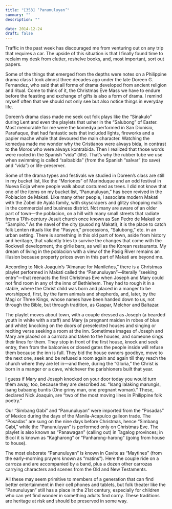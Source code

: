 ```yaml
---
title: "[353] ‘Panunuluyan’"
summary: ""
description: ""

date: 2014-12-24
draft: false
---
```


Traffic in the past week has discouraged me from venturing out on any trip that requires a car. The upside of this situation is that I finally found time to reclaim my desk from clutter, reshelve books, and, most important, sort out papers.

Some of the things that emerged from the depths were notes on a Philippine drama class I took almost three decades ago under the late Doreen G. Fernandez, who said that all forms of drama developed from ancient religion and ritual. Come to think of it, the Christmas Eve Mass we have to endure before the feasting and exchange of gifts is also a form of drama. I remind myself often that we should not only see but also notice things in everyday life.

Doreen’s drama class made me seek out folk plays like the “Sinakulo” during Lent and even the playlets that usher in the “Salubong” of Easter. Most memorable for me were the komedya performed in San Dionisio, Parañaque, that had fantastic sets that included lights, fireworks and a papier mache whale that devoured the main character. Watching the komedya made me wonder why the Cristianos were always bida, in contrast to the Moros who were always kontrabida. Then I realized that those words were rooted in the Spanish “vida” (life). That’s why the rubber tube we use when swimming is called “salbabida” (from the Spanish “salvar” (to save) and “vida”) or life-preserver.

Some of the drama types and festivals we studied in Doreen’s class are still in my bucket list, like the “Moriones” of Marinduque and an odd festival in Nueva Ecija where people walk about costumed as trees. I did not know that one of the items on my bucket list, “Panunuluyan,” has been revived in the Poblacion de Makati. Like many other people, I associate modern Makati with the Zobel de Ayala family, with skyscrapers and glitzy shopping malls in the commercial and business district. Not many are aware of an older part of town—the poblacion, on a hill with many small streets that radiate from a 17th-century Jesuit church once known as San Pedro de Makati or “Sampiro.” As the navel of the city (pusod ng Makati), it is the place to catch folk Lenten rituals like the “Pasyon,” processions, “Salubong,” etc. in an urban setting. There is something in this old part of town, aside from history and heritage, that valiantly tries to survive the changes that come with the Rockwell development, the girlie bars, as well as the Korean restaurants. My dream of living in the poblacion with a view of the Pasig River remains an illusion because property prices even in this part of Makati are beyond me.

According to Nick Joaquin’s “Almanac for Manileños,” there is a Christmas playlet performed in Makati called the “Panunuluyan”—literally “seeking entry”—that reenacts the first Christmas Eve when Joseph and Mary could not find room in any of the inns of Bethlehem. They had to rough it in a stable, where the Christ child was born and placed in a manger to be worshipped, first, by the farm animals and shepherds, and, later, by the Magi or Three Kings, whose names have been handed down to us, not through the Bible, but through tradition, as Gaspar, Melchor and Baltazar.

The playlet moves about town, with a couple dressed as Joseph (a bearded youth in white with a staff) and Mary (a pregnant maiden in robes of blue and white) knocking on the doors of preselected houses and singing or reciting verse seeking a room at the inn. Sometimes images of Joseph and Mary are placed on a carroza and taken to the houses, and someone sings their lines for them. They stop in front of the first house, knock and seek entry, then from the balconies or closed gates the people inside will refuse them because the inn is full. They bid the house owners goodbye, move to the next one, seek and be refused a room again and again till they reach the church where they are let in—and there, during the “Gloria,” the Christ is born in a manger or a cave, whichever the parishioners built that year.

I guess if Mary and Joseph knocked on your door today you would turn them away, too, because they are described as: “Isang lalaking marungis, isang babaeng buntis (One grimy man, one pregnant woman).” These, declared Nick Joaquin, are “two of the most moving lines in Philippine folk poetry.”

Our “Simbang Gabi” and “Panunuluyan” were imported from the “Posadas” of Mexico during the days of the Manila-Acapulco galleon trade. The “Posadas” are sung on the nine days before Christmas, hence “Simbang Gabi,” while the “Panunuluyan” is performed only on Christmas Eve. The playlet is also known as “Panawagan” (calling out) in Tagalog provinces; in Bicol it is known as “Kagharong” or “Panharong-harong” (going from house to house).

The most elaborate “Panunuluyan” is known in Cavite as “Maytines” (from the early-morning prayers known as “matins”). Here the couple ride on a carroza and are accompanied by a band, plus a dozen other carrozas carrying characters and scenes from the Old and New Testaments.

All these may seem primitive to members of a generation that can find better entertainment in their cell phones and tablets, but folk theater like the “Panunuluyan” still has a place in the 21st century, especially for children who can yet find wonder in something adults find corny. These traditions are heritage at risk and should be preserved in some way.
